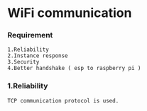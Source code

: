 # WiFi communication

### Requirement

    1.Reliability
    2.Instance response 
    3.Security
    4.Better handshake ( esp to raspberry pi )
    
    
### 1.Reliability
    TCP communication protocol is used.
